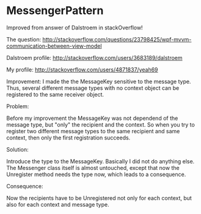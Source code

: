 # MessengerPattern
Improved from answer of Dalstroem in stackOverflow!

The question: http://stackoverflow.com/questions/23798425/wpf-mvvm-communication-between-view-model

Dalstroem profile: http://stackoverflow.com/users/3683189/dalstroem

My profile: http://stackoverflow.com/users/4871837/yeah69

Improvement: I made the the MessageKey sensitive to the message type. Thus, several different message types with no context object can be registered to the same receiver object.

Problem:

Before my improvement the MessageKey was not dependend of the message type, but "only" the recipient and the context.
So when you try to register two different message types to the same recipient and same context, then only the first registration succeeds.


Solution:

Introduce the type to the MessageKey.
Basically I did not do anything else. The Messenger class itself is almost untouched, except that now the Unregister method needs the type now, which leads to a consequence.

Consequence:

Now the recipients have to be Unregistered not only for each context, but also for each context and message type.
